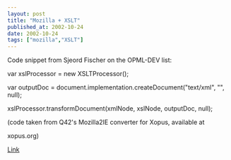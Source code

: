 ```yaml
---
layout: post
title: "Mozilla + XSLT"
published_at: 2002-10-24
date: 2002-10-24
tags: ["mozilla","XSLT"]
---
```


Code snippet from Sjeord  Fischer on the OPML-DEV list:  

var xslProcessor = new XSLTProcessor();  

var outputDoc = document.implementation.createDocument("text/xml", "", null);  

xslProcessor.transformDocument(xmlNode, xslNode, outputDoc, null);  

(code taken from Q42's Mozilla2IE converter for Xopus, available at   

xopus.org)  

[Link]()  